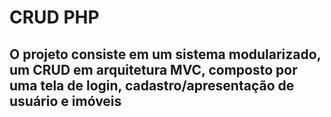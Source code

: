 <h1>CRUD PHP</h1>

<h2>O projeto consiste em um sistema modularizado, um CRUD em arquitetura MVC, composto por uma tela de login, cadastro/apresentação de usuário e imóveis</h2>

				
















				
